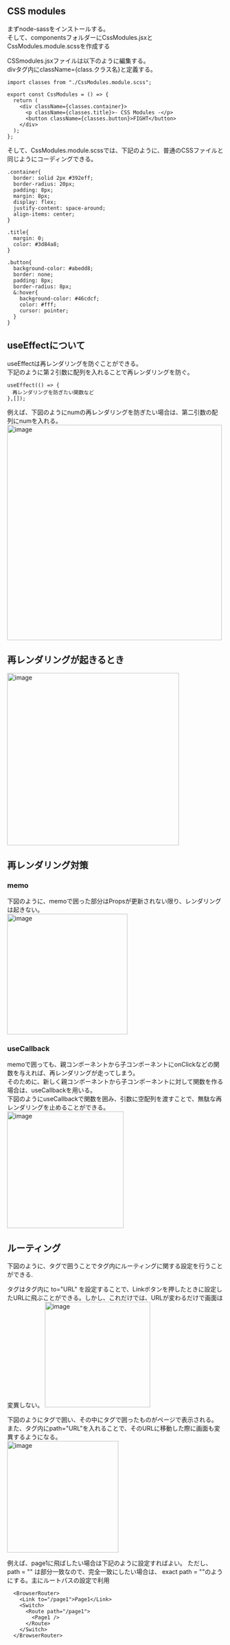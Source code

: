 

## CSS modules
まずnode-sassをインストールする。<br>
そして、componentsフォルダーにCssModules.jsxとCssModules.module.scssを作成する<br>

CSSmodules.jsxファイルは以下のように編集する。<br>
divタグ内にclassName={class.クラス名}と定義する。

```
import classes from "./CssModules.module.scss";

export const CssModules = () => {
  return (
    <div className={classes.container}>
      <p className={classes.title}>- CSS Modules -</p>
      <button className={classes.button}>FIGHT</button>
    </div>
  );
};
```
そして、CssModules.module.scssでは、下記のように、普通のCSSファイルと同じようにコーディングできる。
```
.container{
  border: solid 2px #392eff;
  border-radius: 20px;
  padding: 8px;
  margin: 8px;
  display: flex;
  justify-content: space-around;
  align-items: center;
}

.title{
  margin: 0;
  color: #3d84a8;
}

.button{
  background-color: #abedd8;
  border: none;
  padding: 8px;
  border-radius: 8px;
  &:hover{
    background-color: #46cdcf;
    color: #fff;
    cursor: pointer;
  }
}
```

## useEffectについて
useEffectは再レンダリングを防ぐことができる。  
下記のように第２引数に配列を入れることで再レンダリングを防ぐ。  
```
useEffect(() => {
　再レンダリングを防ぎたい関数など
},[]);
```


例えば、下図のようにnumの再レンダリングを防ぎたい場合は、第二引数の配列にnumを入れる。
<img width="500" alt="image" src="https://user-images.githubusercontent.com/97214466/150306848-ba8f696a-faef-4edb-8751-a152aa6f5a61.png">

## 再レンダリングが起きるとき
<img width="400" alt="image" src="https://user-images.githubusercontent.com/97214466/150468986-5146acb7-3819-44b9-9910-75f4ccd11a74.png">

## 再レンダリング対策

### memo
下図のように、memoで囲った部分はPropsが更新されない限り、レンダリングは起きない。  
<img width="280" alt="image" src="https://user-images.githubusercontent.com/97214466/150469424-f4b38943-f2b9-405a-b765-0e938dfa1ca8.png">

### useCallback
memoで囲っても、親コンポーネントから子コンポーネントにonClickなどの関数を与えれば、再レンダリングが走ってしまう。  
そのために、新しく親コンポーネントから子コンポーネントに対して関数を作る場合は、useCallbackを用いる。  
下図のようにuseCallbackで関数を囲み、引数に空配列を渡すことで、無駄な再レンダリングを止めることができる。  
<img width="271" alt="image" src="https://user-images.githubusercontent.com/97214466/150470437-029d2366-f967-4a52-876a-ed2e3966600c.png">

## ルーティング

下図のように、<BrouserRouter>タグで囲うことでタグ内にルーティングに関する設定を行うことができる.  
<Link>タグはタグ内に to="URL" を設定することで、Linkボタンを押したときに設定したURLに飛ぶことができる。しかし、これだけでは、URLが変わるだけで画面は変異しない。  
<img width="245" alt="image" src="https://user-images.githubusercontent.com/97214466/150472725-e7b74c55-013d-4a49-b12c-6b5afd28303a.png">  
  
下図のように<Switch>タグで囲い、その中に<Route>タグで囲ったものがページで表示される。 また、<Route>タグ内にpath="URL"を入れることで、そのURLに移動した際に画面も変異するようになる。  
 <img width="259" alt="image" src="https://user-images.githubusercontent.com/97214466/150473032-834ec9ad-df6b-48c4-95e5-35edaacf33f2.png">
  
  例えば、page1に飛ばしたい場合は下記のように設定すればよい。
  ただし、path = "" は部分一致なので、完全一致にしたい場合は、  exact path = ""のようにする。主にルートパスの設定で利用
  ```
    <BrowserRouter>
      <Link to="/page1">Page1</Link>
      <Switch>
        <Route path="/page1">
          <Page1 />
        </Route>
      </Switch>
    </BrowserRouter>
  ```







